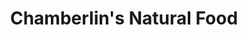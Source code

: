 ---
title: "Chamberlin's Natural Food"
url: /lake-mary/chamberlins-natural-food/
shop: health food
---